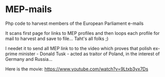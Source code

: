 # MEP-mails
Php code to harvest members of the European Parliament e-mails

It scans first page for links to MEP profiles and then loops each profile for mail to harvest and save to file...
Taht's all folks ;)

I needet it to send all MEP link to to the video which proves that polish ex-prime minister - Donald Tusk - acted as traitor of Poland, in the interest of Germany and Russia...

Here is the movie:
https://www.youtube.com/watch?v=9Ltxb3yx7Ds
